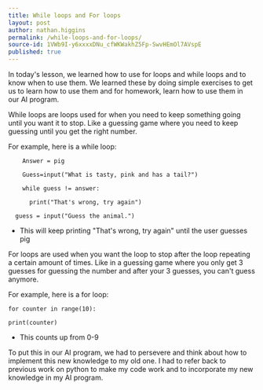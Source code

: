 ```yaml
---
title: While loops and For loops
layout: post
author: nathan.higgins
permalink: /while-loops-and-for-loops/
source-id: 1VWb9I-y6xxxxDNu_cfWKWakhZ5Fp-SwvHEmOl7AVspE
published: true
---
```

In today's lesson, we learned how to use for loops and while loops and to know when to use them. We learned these by doing simple exercises to get us to learn how to use them and for homework, learn how to use them in our AI program.

While loops are loops used for when you need to keep something going until you want it to stop. Like a guessing game where you need to keep guessing until you get the right number.

For example, here is a while loop:

        Answer = pig

        Guess=input("What is tasty, pink and has a tail?")

        while guess != answer:

          print("That's wrong, try again")

	  guess = input("Guess the animal.")

* This will keep printing "That's wrong, try again" until the user guesses pig

For loops are used when you want the loop to stop after the loop repeating a certain amount of times. Like in a guessing game where you only get 3 guesses for guessing the number and after your 3 guesses, you can't guess anymore.

For example, here is a for loop:

    for counter in range(10):

	print(counter)

* This counts up from 0-9

To put this in our AI program, we had to persevere and think about how  to implement this new knowledge to my old one. I had to refer back to previous work on python to make my code work and to incorporate my new knowledge in my AI program.


